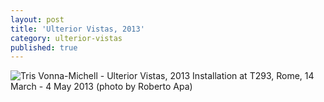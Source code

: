 ```yaml
---
layout: post
title: 'Ulterior Vistas, 2013'
category: ulterior-vistas
published: true
---
```


![Tris Vonna-Michell - Ulterior Vistas, 2013]({{site.baseurl}}/assets/img/0601-ulterior-vistas-2013.jpg)
Installation at T293, Rome, 14 March - 4 May 2013 (photo by Roberto Apa)
